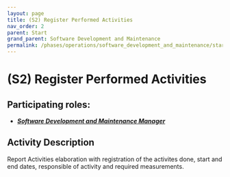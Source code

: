 ```yaml
---
layout: page
title: (S2) Register Performed Activities
nav_order: 2
parent: Start
grand_parent: Software Development and Maintenance
permalink: /phases/operations/software_development_and_maintenance/start/s2/
---
```


# (S2) Register Performed Activities

## Participating roles:
* <a href="/roles/">_**Software Development and Maintenance Manager**_</a>

## Activity Description
Report Activities elaboration with registration of the activites done, start and end dates, responsible of activity and required measurements.